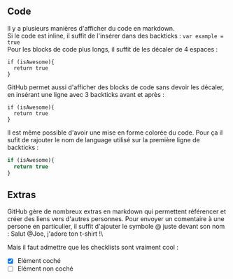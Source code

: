 ## Code

Il y a plusieurs manières d'afficher du code en markdown.\
Si le code est inline, il suffit de l'insérer dans des backticks : `var example = true`\
Pour les blocks de code plus longs, il suffit de les décaler de 4 espaces :

    if (isAwesome){
      return true
    }

GitHub permet aussi d'afficher des blocks de code sans devoir les décaler, en insérant une ligne avec 3 backticks avant et après :

```
if (isAwesome){
  return true
}
```

Il est même possible d'avoir une mise en forme colorée du code. Pour ça il sufit de rajouter le nom de language utilisé sur la première ligne de backticks :

```javascript
if (isAwesome){
  return true
}
```

## Extras

GitHub gère de nombreux extras en markdown qui permettent référencer et créer des liens vers d'autres personnes. Pour envoyer un comentaire à une persone en particulier, il suffit d'ajouter le symbole @ juste devant son nom : Salut @Joe, j'adore ton t-shirt !\

Mais il faut admettre que les checklists sont vraiment cool :
- [x] Elément coché
- [ ] Elément non coché